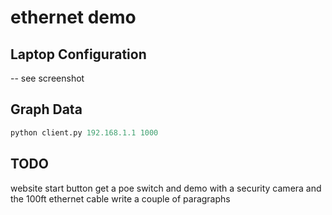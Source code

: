 # ethernet demo

## Laptop Configuration

-- see screenshot

## Graph Data

```python
python client.py 192.168.1.1 1000
```

## TODO

website start button
get a poe switch and demo with a security camera and the 100ft ethernet cable
write a couple of paragraphs
